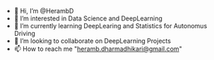 - 👋 Hi, I’m @HerambD
- 👀 I’m interested in Data Science and DeepLearning
- 🌱 I’m currently learning DeepLearing and Statistics for Autonomus Driving
- 💞️ I’m looking to collaborate on DeepLearning Projects
- 📫 How to reach me "heramb.dharmadhikari@gmail.com"

<!---
HerambD/HerambD is a ✨ special ✨ repository because its `README.md` (this file) appears on your GitHub profile.
You can click the Preview link to take a look at your changes.
--->
